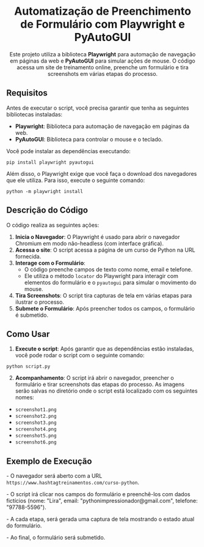 <h1 align="center">Automatização de Preenchimento de Formulário com Playwright e PyAutoGUI</h1>

<p align="center">
    Este projeto utiliza a biblioteca <strong>Playwright</strong> para automação de navegação em páginas da web e <strong>PyAutoGUI</strong> para simular ações de mouse. O código acessa um site de treinamento online, preenche um formulário e tira screenshots em várias etapas do processo.
</p>

<h2>Requisitos</h2>

<p>Antes de executar o script, você precisa garantir que tenha as seguintes bibliotecas instaladas:</p>

<ul>
    <li><strong>Playwright</strong>: Biblioteca para automação de navegação em páginas da web.</li>
    <li><strong>PyAutoGUI</strong>: Biblioteca para controlar o mouse e o teclado.</li>
</ul>

<p>Você pode instalar as dependências executando:</p>

<pre>
<code>pip install playwright pyautogui</code>
</pre>

<p>Além disso, o Playwright exige que você faça o download dos navegadores que ele utiliza. Para isso, execute o seguinte comando:</p>

<pre>
<code>python -m playwright install</code>
</pre>

<h2>Descrição do Código</h2>

<p>O código realiza as seguintes ações:</p>

<ol>
    <li><strong>Inicia o Navegador</strong>: O Playwright é usado para abrir o navegador Chromium em modo não-headless (com interface gráfica).</li>
    <li><strong>Acessa o site</strong>: O script acessa a página de um curso de Python na URL fornecida.</li>
    <li><strong>Interage com o Formulário</strong>:
        <ul>
            <li>O código preenche campos de texto como nome, email e telefone.</li>
            <li>Ele utiliza o método <code>locator</code> do Playwright para interagir com elementos do formulário e o <code>pyautogui</code> para simular o movimento do mouse.</li>
        </ul>
    </li>
    <li><strong>Tira Screenshots</strong>: O script tira capturas de tela em várias etapas para ilustrar o processo.</li>
    <li><strong>Submete o Formulário</strong>: Após preencher todos os campos, o formulário é submetido.</li>
</ol>

<h2>Como Usar</h2>

<ol>
    <li><strong>Execute o script</strong>: Após garantir que as dependências estão instaladas, você pode rodar o script com o seguinte comando:</li>
</ol>

<pre>
<code>python script.py</code>
</pre>

<ol start="2">
    <li><strong>Acompanhamento</strong>: O script irá abrir o navegador, preencher o formulário e tirar screenshots das etapas do processo. As imagens serão salvas no diretório onde o script está localizado com os seguintes nomes:</li>
</ol>

<ul>
    <li><code>screenshot1.png</code></li>
    <li><code>screenshot2.png</code></li>
    <li><code>screenshot3.png</code></li>
    <li><code>screenshot4.png</code></li>
    <li><code>screenshot5.png</code></li>
    <li><code>screenshot6.png</code></li>
</ul>

<h2>Exemplo de Execução</h2>

<p>- O navegador será aberto com a URL <code>https://www.hashtagtreinamentos.com/curso-python</code>.</p>
<p>- O script irá clicar nos campos do formulário e preenchê-los com dados fictícios (nome: "Lira", email: "pythonimpressionador@gmail.com", telefone: "97788-5596").</p>
<p>- A cada etapa, será gerada uma captura de tela mostrando o estado atual do formulário.</p>
<p>- Ao final, o formulário será submetido.</p>













